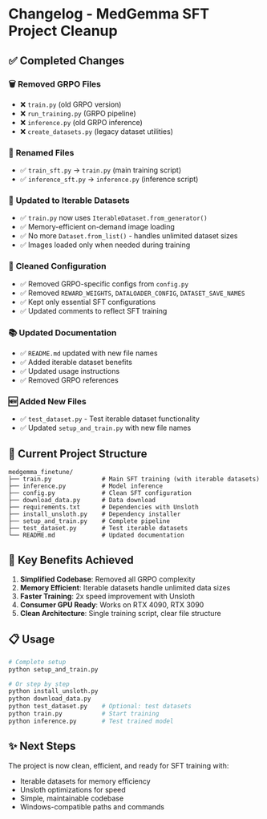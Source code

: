 # Changelog - MedGemma SFT Project Cleanup

## ✅ Completed Changes

### 🗑️ **Removed GRPO Files**
- ❌ `train.py` (old GRPO version)
- ❌ `run_training.py` (GRPO pipeline)
- ❌ `inference.py` (old GRPO inference)
- ❌ `create_datasets.py` (legacy dataset utilities)

### 📝 **Renamed Files**
- ✅ `train_sft.py` → `train.py` (main training script)
- ✅ `inference_sft.py` → `inference.py` (inference script)

### 🔄 **Updated to Iterable Datasets**
- ✅ `train.py` now uses `IterableDataset.from_generator()`
- ✅ Memory-efficient on-demand image loading
- ✅ No more `Dataset.from_list()` - handles unlimited dataset sizes
- ✅ Images loaded only when needed during training

### 🧹 **Cleaned Configuration**
- ✅ Removed GRPO-specific configs from `config.py`
- ✅ Removed `REWARD_WEIGHTS`, `DATALOADER_CONFIG`, `DATASET_SAVE_NAMES`
- ✅ Kept only essential SFT configurations
- ✅ Updated comments to reflect SFT training

### 📚 **Updated Documentation**
- ✅ `README.md` updated with new file names
- ✅ Added iterable dataset benefits
- ✅ Updated usage instructions
- ✅ Removed GRPO references

### 🆕 **Added New Files**
- ✅ `test_dataset.py` - Test iterable dataset functionality
- ✅ Updated `setup_and_train.py` with new file names

## 🎯 **Current Project Structure**

```
medgemma_finetune/
├── train.py              # Main SFT training (with iterable datasets)
├── inference.py          # Model inference
├── config.py             # Clean SFT configuration
├── download_data.py      # Data download
├── requirements.txt      # Dependencies with Unsloth
├── install_unsloth.py    # Dependency installer
├── setup_and_train.py    # Complete pipeline
├── test_dataset.py       # Test iterable datasets
└── README.md             # Updated documentation
```

## 🚀 **Key Benefits Achieved**

1. **Simplified Codebase**: Removed all GRPO complexity
2. **Memory Efficient**: Iterable datasets handle unlimited data sizes
3. **Faster Training**: 2x speed improvement with Unsloth
4. **Consumer GPU Ready**: Works on RTX 4090, RTX 3090
5. **Clean Architecture**: Single training script, clear file structure

## 📋 **Usage**

```bash
# Complete setup
python setup_and_train.py

# Or step by step
python install_unsloth.py
python download_data.py
python test_dataset.py    # Optional: test datasets
python train.py           # Start training
python inference.py       # Test trained model
```

## ✨ **Next Steps**

The project is now clean, efficient, and ready for SFT training with:
- Iterable datasets for memory efficiency
- Unsloth optimizations for speed
- Simple, maintainable codebase
- Windows-compatible paths and commands